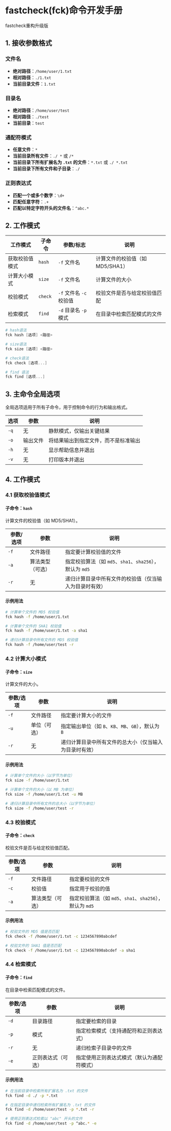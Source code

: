 # fastcheck(fck)命令开发手册

fastcheck重构升级版

## 1. 接收参数格式

### 文件名
- **绝对路径**：`/home/user/1.txt`
- **相对路径**：`./1.txt`
- **当前目录文件**：`1.txt`

### 目录名
- **绝对路径**：`/home/user/test`
- **相对路径**：`./test`
- **当前目录**：`test`

### 通配符模式
- **任意文件**：`*`
- **当前目录所有文件**：`./ *` 或 `/*`
- **当前目录下所有扩展名为 `.txt` 的文件**：`*.txt` 或 `./ *.txt`
- **当前目录下所有文件和子目录**：`./`

### 正则表达式
- **匹配一个或多个数字**：`\d+`
- **匹配任意字符**：`.+`
- **匹配以特定字符开头的文件名**：`^abc.*`

## 2. 工作模式

| 工作模式       | 子命令  | 参数/标志               | 说明                            |
| -------------- | ------- | ----------------------- | ------------------------------- |
| 获取校验值模式 | `hash`  | `-f` 文件名             | 计算文件的校验值（如 MD5/SHA1） |
| 计算大小模式   | `size`  | `-f` 文件名             | 计算文件的大小                  |
| 校验模式       | `check` | `-f` 文件名 `-c` 校验值 | 校验文件是否与给定校验值匹配    |
| 检索模式       | `find`  | `-d` 目录名 `-p` 模式   | 在目录中检索匹配模式的文件      |

```powershell
# hash语法
fck hash [选项] <路径>

# size语法
fck size [选项] <路径>

# check语法
fck check [选项...]

# find 语法
fck find [选项...] 
```

## 3. 主命令全局选项

全局选项适用于所有子命令，用于控制命令的行为和输出格式。

| 选项 | 参数     | 说明                                 |
| ---- | -------- | ------------------------------------ |
| `-q` | 无       | 静默模式，仅输出关键结果             |
| `-o` | 输出文件 | 将结果输出到指定文件，而不是标准输出 |
| `-h` | 无       | 显示帮助信息并退出                   |
| `-v` | 无       | 打印版本并退出                       |

## 4. 工作模式

### 4.1 获取校验值模式

#### 子命令：`hash`

计算文件的校验值（如 MD5/SHA1）。

| 参数/选项 | 参数             | 说明                                                     |
| --------- | ---------------- | -------------------------------------------------------- |
| `-f`      | 文件路径         | 指定要计算校验值的文件                                   |
| `-a`      | 算法类型（可选） | 指定校验算法（如 `md5`、`sha1`、`sha256`），默认为 `md5` |
| `-r`      | 无               | 递归计算目录中所有文件的校验值（仅当输入为目录时有效）   |

#### 示例用法
```bash
# 计算单个文件的 MD5 校验值
fck hash -f /home/user/1.txt

# 计算单个文件的 SHA1 校验值
fck hash -f /home/user/1.txt -a sha1

# 递归计算目录中所有文件的 MD5 校验值
fck hash -f /home/user/test -r
```

### 4.2 计算大小模式

#### 子命令：`size`

计算文件的大小。

| 参数/选项 | 参数         | 说明                                                   |
| --------- | ------------ | ------------------------------------------------------ |
| `-f`      | 文件路径     | 指定要计算大小的文件                                   |
| `-u`      | 单位（可选） | 指定输出单位（如 `B`、`KB`、`MB`、`GB`），默认为 `B`   |
| `-r`      | 无           | 递归计算目录中所有文件的总大小（仅当输入为目录时有效） |

#### 示例用法
```bash
# 计算单个文件的大小（以字节为单位）
fck size -f /home/user/1.txt

# 计算单个文件的大小（以 MB 为单位）
fck size -f /home/user/1.txt -u MB

# 递归计算目录中所有文件的总大小（以字节为单位）
fck size -f /home/user/test -r
```

### 4.3 校验模式

#### 子命令：`check`

校验文件是否与给定校验值匹配。

| 参数/选项 | 参数             | 说明                                                     |
| --------- | ---------------- | -------------------------------------------------------- |
| `-f`      | 文件路径         | 指定要校验的文件                                         |
| `-c`      | 校验值           | 指定用于校验的值                                         |
| `-a`      | 算法类型（可选） | 指定校验算法（如 `md5`、`sha1`、`sha256`），默认为 `md5` |

#### 示例用法
```bash
# 校验文件的 MD5 值是否匹配
fck check -f /home/user/1.txt -c 1234567890abcdef

# 校验文件的 SHA1 值是否匹配
fck check -f /home/user/1.txt -c 1234567890abcdef -a sha1
```

### 4.4 检索模式

#### 子命令：`find`

在目录中检索匹配模式的文件。

| 参数/选项 | 参数               | 说明                                       |
| --------- | ------------------ | ------------------------------------------ |
| `-d`      | 目录路径           | 指定要检索的目录                           |
| `-p`      | 模式               | 指定检索模式（支持通配符和正则表达式）     |
| `-r`      | 无                 | 递归检索子目录中的文件                     |
| `-e`      | 正则表达式（可选） | 指定使用正则表达式模式（默认为通配符模式） |

#### 示例用法
```bash
# 在当前目录中检索所有扩展名为 .txt 的文件
fck find -d ./ -p *.txt

# 在指定目录中递归检索所有扩展名为 .txt 的文件
fck find -d /home/user/test -p *.txt -r

# 使用正则表达式检索以 "abc" 开头的文件
fck find -d /home/user/test -p ^abc.* -e
```